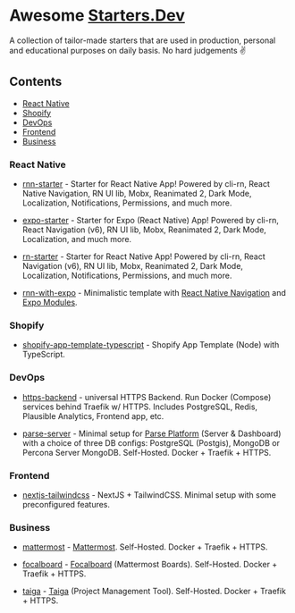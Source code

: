 # Awesome [Starters.Dev](https://starters.dev)

A collection of tailor-made starters that are used in production, personal and educational purposes on daily basis. No hard judgements ✌️

## Contents

- [React Native](#react-native)
- [Shopify](#shopify)
- [DevOps](#devops)
- [Frontend](#frontend)
- [Business](#business)

### React Native

- [rnn-starter](https://github.com/kanzitelli/rnn-starter) - Starter for React Native App! Powered by cli-rn, React Native Navigation, RN UI lib, Mobx, Reanimated 2, Dark Mode, Localization, Notifications, Permissions, and much more.

- [expo-starter](https://github.com/kanzitelli/expo-starter) - Starter for Expo (React Native) App! Powered by cli-rn, React Navigation (v6), RN UI lib, Mobx, Reanimated 2, Dark Mode, Localization, and much more.

- [rn-starter](https://github.com/kanzitelli/rn-starter) - Starter for React Native App! Powered by cli-rn, React Navigation (v6), RN UI lib, Mobx, Reanimated 2, Dark Mode, Localization, Notifications, Permissions, and much more.

- [rnn-with-expo](https://github.com/starters-dev/rnn-with-expo) - Minimalistic template with [React Native Navigation](https://github.com/wix/react-native-navigation) and [Expo Modules](https://github.com/expo/expo).

### Shopify

- [shopify-app-template-typescript](https://github.com/kanzitelli/shopify-app-template-typescript) - Shopify App Template (Node) with TypeScript.

### DevOps

- [https-backend](https://github.com/starters-dev/https-backend) - universal HTTPS Backend. Run Docker (Compose) services behind Traefik w/ HTTPS. Includes PostgreSQL, Redis, Plausible Analytics, Frontend app, etc.

- [parse-server](https://github.com/starters-dev/parse-server) - Minimal setup for [Parse Platform](https://parseplatform.org/) (Server & Dashboard) with a choice of three DB configs: PostgreSQL (Postgis), MongoDB or Percona Server MongoDB. Self-Hosted. Docker + Traefik + HTTPS.

### Frontend

- [nextjs-tailwindcss](https://github.com/starters-dev/nextjs-tailwindcss) - NextJS + TailwindCSS. Minimal setup with some preconfigured features.

### Business

- [mattermost](https://github.com/starters-dev/mattermost) - [Mattermost](https://mattermost.com). Self-Hosted. Docker + Traefik + HTTPS.

- [focalboard](https://github.com/starters-dev/focalboard) - [Focalboard](https://focalboard.com) (Mattermost Boards). Self-Hosted. Docker + Traefik + HTTPS.

- [taiga](https://github.com/starters-dev/taiga) - [Taiga](https://www.taiga.io) (Project Management Tool). Self-Hosted. Docker + Traefik + HTTPS.
